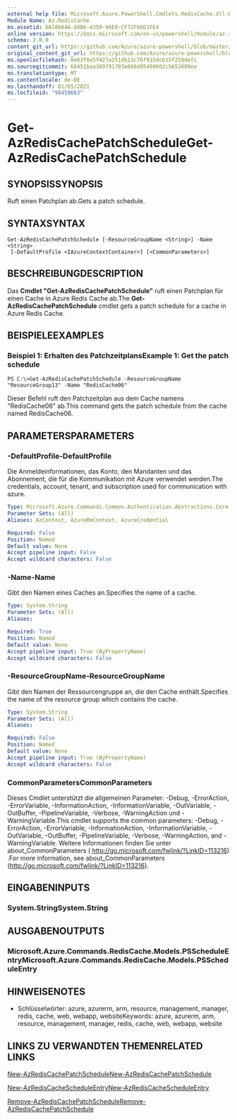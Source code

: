 ```yaml
---
external help file: Microsoft.Azure.PowerShell.Cmdlets.RedisCache.dll-Help.xml
Module Name: Az.RedisCache
ms.assetid: DA180A4A-88B6-4359-94E0-CF72F66D1FE4
online version: https://docs.microsoft.com/en-us/powershell/module/az.rediscache/get-azrediscachepatchschedule
schema: 2.0.0
content_git_url: https://github.com/Azure/azure-powershell/blob/master/src/RedisCache/RedisCache/help/Get-AzRedisCachePatchSchedule.md
original_content_git_url: https://github.com/Azure/azure-powershell/blob/master/src/RedisCache/RedisCache/help/Get-AzRedisCachePatchSchedule.md
ms.openlocfilehash: 0e63f8e5f427a251db13c76f915dc615f259defc
ms.sourcegitcommit: 68451baa389791703e666d95469602c5652609ee
ms.translationtype: MT
ms.contentlocale: de-DE
ms.lasthandoff: 01/05/2021
ms.locfileid: "98459663"
---
```

# <span data-ttu-id="f721e-101">Get-AzRedisCachePatchSchedule</span><span class="sxs-lookup"><span data-stu-id="f721e-101">Get-AzRedisCachePatchSchedule</span></span>

## <span data-ttu-id="f721e-102">SYNOPSIS</span><span class="sxs-lookup"><span data-stu-id="f721e-102">SYNOPSIS</span></span>
<span data-ttu-id="f721e-103">Ruft einen Patchplan ab.</span><span class="sxs-lookup"><span data-stu-id="f721e-103">Gets a patch schedule.</span></span>

## <span data-ttu-id="f721e-104">SYNTAX</span><span class="sxs-lookup"><span data-stu-id="f721e-104">SYNTAX</span></span>

```
Get-AzRedisCachePatchSchedule [-ResourceGroupName <String>] -Name <String>
 [-DefaultProfile <IAzureContextContainer>] [<CommonParameters>]
```

## <span data-ttu-id="f721e-105">BESCHREIBUNG</span><span class="sxs-lookup"><span data-stu-id="f721e-105">DESCRIPTION</span></span>
<span data-ttu-id="f721e-106">Das **Cmdlet "Get-AzRedisCachePatchSchedule"** ruft einen Patchplan für einen Cache in Azure Redis Cache ab.</span><span class="sxs-lookup"><span data-stu-id="f721e-106">The **Get-AzRedisCachePatchSchedule** cmdlet gets a patch schedule for a cache in Azure Redis Cache.</span></span>

## <span data-ttu-id="f721e-107">BEISPIELE</span><span class="sxs-lookup"><span data-stu-id="f721e-107">EXAMPLES</span></span>

### <span data-ttu-id="f721e-108">Beispiel 1: Erhalten des Patchzeitplans</span><span class="sxs-lookup"><span data-stu-id="f721e-108">Example 1: Get the patch schedule</span></span>
```
PS C:\>Get-AzRedisCachePatchSchedule -ResourceGroupName "ResourceGroup13" -Name "RedisCache06"
```

<span data-ttu-id="f721e-109">Dieser Befehl ruft den Patchzeitplan aus dem Cache namens "RedisCache06" ab.</span><span class="sxs-lookup"><span data-stu-id="f721e-109">This command gets the patch schedule from the cache named RedisCache06.</span></span>

## <span data-ttu-id="f721e-110">PARAMETERS</span><span class="sxs-lookup"><span data-stu-id="f721e-110">PARAMETERS</span></span>

### <span data-ttu-id="f721e-111">-DefaultProfile</span><span class="sxs-lookup"><span data-stu-id="f721e-111">-DefaultProfile</span></span>
<span data-ttu-id="f721e-112">Die Anmeldeinformationen, das Konto, den Mandanten und das Abonnement, die für die Kommunikation mit Azure verwendet werden.</span><span class="sxs-lookup"><span data-stu-id="f721e-112">The credentials, account, tenant, and subscription used for communication with azure.</span></span>

```yaml
Type: Microsoft.Azure.Commands.Common.Authentication.Abstractions.Core.IAzureContextContainer
Parameter Sets: (All)
Aliases: AzContext, AzureRmContext, AzureCredential

Required: False
Position: Named
Default value: None
Accept pipeline input: False
Accept wildcard characters: False
```

### <span data-ttu-id="f721e-113">-Name</span><span class="sxs-lookup"><span data-stu-id="f721e-113">-Name</span></span>
<span data-ttu-id="f721e-114">Gibt den Namen eines Caches an.</span><span class="sxs-lookup"><span data-stu-id="f721e-114">Specifies the name of a cache.</span></span>

```yaml
Type: System.String
Parameter Sets: (All)
Aliases:

Required: True
Position: Named
Default value: None
Accept pipeline input: True (ByPropertyName)
Accept wildcard characters: False
```

### <span data-ttu-id="f721e-115">-ResourceGroupName</span><span class="sxs-lookup"><span data-stu-id="f721e-115">-ResourceGroupName</span></span>
<span data-ttu-id="f721e-116">Gibt den Namen der Ressourcengruppe an, die den Cache enthält.</span><span class="sxs-lookup"><span data-stu-id="f721e-116">Specifies the name of the resource group which contains the cache.</span></span>

```yaml
Type: System.String
Parameter Sets: (All)
Aliases:

Required: False
Position: Named
Default value: None
Accept pipeline input: True (ByPropertyName)
Accept wildcard characters: False
```

### <span data-ttu-id="f721e-117">CommonParameters</span><span class="sxs-lookup"><span data-stu-id="f721e-117">CommonParameters</span></span>
<span data-ttu-id="f721e-118">Dieses Cmdlet unterstützt die allgemeinen Parameter: -Debug, -ErrorAction, -ErrorVariable, -InformationAction, -InformationVariable, -OutVariable, -OutBuffer, -PipelineVariable, -Verbose, -WarningAction und -WarningVariable.</span><span class="sxs-lookup"><span data-stu-id="f721e-118">This cmdlet supports the common parameters: -Debug, -ErrorAction, -ErrorVariable, -InformationAction, -InformationVariable, -OutVariable, -OutBuffer, -PipelineVariable, -Verbose, -WarningAction, and -WarningVariable.</span></span> <span data-ttu-id="f721e-119">Weitere Informationen finden Sie unter about_CommonParameters ( http://go.microsoft.com/fwlink/?LinkID=113216) .</span><span class="sxs-lookup"><span data-stu-id="f721e-119">For more information, see about_CommonParameters (http://go.microsoft.com/fwlink/?LinkID=113216).</span></span>

## <span data-ttu-id="f721e-120">EINGABEN</span><span class="sxs-lookup"><span data-stu-id="f721e-120">INPUTS</span></span>

### <span data-ttu-id="f721e-121">System.String</span><span class="sxs-lookup"><span data-stu-id="f721e-121">System.String</span></span>

## <span data-ttu-id="f721e-122">AUSGABEN</span><span class="sxs-lookup"><span data-stu-id="f721e-122">OUTPUTS</span></span>

### <span data-ttu-id="f721e-123">Microsoft.Azure.Commands.RedisCache.Models.PSScheduleEntry</span><span class="sxs-lookup"><span data-stu-id="f721e-123">Microsoft.Azure.Commands.RedisCache.Models.PSScheduleEntry</span></span>

## <span data-ttu-id="f721e-124">HINWEISE</span><span class="sxs-lookup"><span data-stu-id="f721e-124">NOTES</span></span>
* <span data-ttu-id="f721e-125">Schlüsselwörter: azure, azurerm, arm, resource, management, manager, redis, cache, web, webapp, website</span><span class="sxs-lookup"><span data-stu-id="f721e-125">Keywords: azure, azurerm, arm, resource, management, manager, redis, cache, web, webapp, website</span></span>

## <span data-ttu-id="f721e-126">LINKS ZU VERWANDTEN THEMEN</span><span class="sxs-lookup"><span data-stu-id="f721e-126">RELATED LINKS</span></span>

[<span data-ttu-id="f721e-127">New-AzRedisCachePatchSchedule</span><span class="sxs-lookup"><span data-stu-id="f721e-127">New-AzRedisCachePatchSchedule</span></span>](./New-AzRedisCachePatchSchedule.md)

[<span data-ttu-id="f721e-128">New-AzRedisCacheScheduleEntry</span><span class="sxs-lookup"><span data-stu-id="f721e-128">New-AzRedisCacheScheduleEntry</span></span>](./New-AzRedisCacheScheduleEntry.md)

[<span data-ttu-id="f721e-129">Remove-AzRedisCachePatchSchedule</span><span class="sxs-lookup"><span data-stu-id="f721e-129">Remove-AzRedisCachePatchSchedule</span></span>](./Remove-AzRedisCachePatchSchedule.md)



